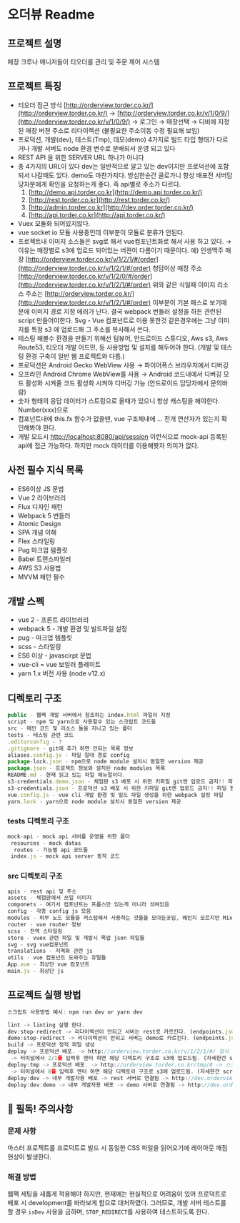 # 오더뷰 Readme

## 프로젝트 설명

매장 크루나 매니저들이 티오더를 관리 및 주문 제어 시스템

## 프로젝트 특징

- 티오더 접근 방식 [http://orderview.torder.co.kr/](http://orderview.torder.co.kr/) → [http://orderview.torder.co.kr/v/1/0/9/](http://orderview.torder.co.kr/v/1/0/9/) → 로그인 → 매장선택 → 디비에 지정된 매장 버젼 주소로 리다이렉션 (불필요한 주소이동 수정 필요해 보임)
- 프로덕션, 개발(dev), 테스트(Tmp), 데모(demo) 4가지로 빌드 타입 형태가 다르거나 개발 서버도 node 환경 변수로 분배되서 운영 되고 있다
- REST API 을 위한 SERVER URL 하나가 아니다
- 총 4가지의 URL이 있다 dev는 일반적으로 알고 있는 dev이지만 프로덕션에 포함되서 나갈때도 있다. demo도 마찬가지다. 방심한순간 골로가니 항상 배포전 서버담당자분에게 확인을 요청하는게 좋다. 즉 api별로 주소가 다르다.
  1. [http://demo.api.torder.co.kr](http://demo.api.torder.co.kr/)
  2. [http://rest.torder.co.kr](http://rest.torder.co.kr/)
  3. [http://admin.torder.co.kr](http://dev.order.torder.co.kr/)
  4. [http://api.torder.co.kr](http://api.torder.co.kr/)
- Vuex 모듈화 되어있지않다.
- vue socket io 모듈 사용중인데 이부분이 모듈로 분류가 안된다.
- 프로젝트내 이미지 소스들은 svg로 해서 vue컴포넌트화로 해서 사용 하고 있다.
  → 이유는 매장별로 s3에 업로드 되어있는 버젼이 다름이기 때문이다.
  예) 인생맥주 매장 [http://orderview.torder.co.kr/v/1/2/1/#/order](http://orderview.torder.co.kr/v/1/2/1/#/order)
  청담이상 매장 주소 [http://orderview.torder.co.kr/v/1/2/0/#/order](http://orderview.torder.co.kr/v/1/2/1/#/order)
  위와 같은 식일때 이미지 리소스 주소는 [http://orderview.torder.co.kr/](http://orderview.torder.co.kr/v/1/2/1/#/order) 이부분이 기본 패스로 보기때문에 이미지 경로 지정 에러가 난다.
  결국 webpack 번들러 설정을 하든 관련된 script 만들어야한다. Svg - Vue 컴포넌트로 이용 못한것 같은경우에는 그냥 이미지를 특정 s3 에 업로드해 그 주소를 복사해서 쓴다.
- 테스팅 해볼수 환경을 만들기 위해선 팀뷰어, 안드로이드 스튜디오, Aws s3, Aws Route53, 티오더 개발 어드민, 등 사용방법 및 설치를 해두어야 한다. (개발 및 테스팅 환경 구축이 일반 웹 프로젝트와 다름.)
- 프로덕션은 Android Gecko WebView 사용 → 파이어폭스 브라우저에서 디버깅
- 오프라인 Android Chrome WebView를 사용 → Android 코드내에서 디버깅 모드 활성화 시켜줄 코드 활성화 시켜야 디버깅 가능 (안드로이드 담당자에서 문의바람)
- 숫자 형태의 응답 데이터가 스트링으로 올때가 있으니 항상 캐스팅을 해야한다. Number(xxx)으로
- 컴포넌트내에 this.fx 함수가 없을땐, vue 구조체내에 ... 전개 연산자가 있는지 확인해봐야 한다.
- 개발 모드시 [http://localhost:8080/api/session](http://localhost:8080/api/session) 이런식으로 mock-api 등록된 api에 접근 가능하다. 하지만 mock 데이터를 이용해봣자 의미가 없다.

## 사전 필수 지식 목록

- ES6이상 JS 문법
- Vue 2 라이브러리
- Flux 디자인 패턴
- Webpack 5 번들러
- Atomic Design
- SPA 개념 이해
- Flex 스타일링
- Pug 마크업 템플릿
- Babel 트랜스파일러
- AWS S3 사용법
- MVVM 패턴 필수

## 개발 스펙

- vue 2 - 프론트 라이브러리
- webpack 5 - 개발 환경 및 빌드파일 설정
- pug - 마크업 템플릿
- scss - 스타일링
- ES6 이상 - javascirpt 문법
- vue-cli = vue 보일러 플레이트
- yarn 1.x 버전 사용 (node v12.x)

## 디렉토리 구조

```jsx
public - 웹팩 개발 서버에서 참조하는 index.html 파일이 지정
script - npm 및 yarn으로 사용할수 있는 스크립트 코드들
src - 메인 코드 및 리소스 들을 지니고 있는 폴더
tests - 테스팅 관련 코드
.editorconfig - ?
.gitignore - git에 추가 하면 안되는 목록 정보
aliases.config.js - 파일 절대 경로 config
package-lock.json - npm으로 node module 설치시 동일한 version 제공
package.json - 프로젝트 정보와 설치된 node modules 목록
README.md - 현재 읽고 있는 파일 매뉴얼이다.
s3-credentials.demo.json - 체험판 s3 배포 시 위한 키파일 git엔 업로드 금지!! 파일 필요시 담당자에게 요청
s3-credentials.json - 프로덕션 s3 배포 시 위한 키파일 git엔 업로드 금지!! 파일 필요시 담당자에게 요청
vue.config.js - vue cli 개발 환경 및 빌드 파일 생성을 위한 webpack 설정 파일
yarn.lock - yarn으로 node module 설치시 동일한 version 제공
```

### tests 디렉토리 구조

```jsx
mock-api - mock api 서버를 운영을 위한 폴더
 resources - mock datas
  routes - 기능별 api 코드들
 index.js - mock api server 동작 코드
```

### src 디렉토리 구조

```jsx
apis - rest api 및 주소
assets - 체험판에서 쓰일 이미지
componets - 여기서 컴포넌트는 프롭스만 있는게 아니라 섞여있음
config - 각종 config js 모음
modules - 외부 노드 모듈을 커스텀해서 사용하는 것들을 모아둔곳임, 왜인지 모르지만 Mixin.js도 여기에 존재 이유는 알수없음(이동시 또 후처리 작업이 잇어서 진행 안함)
router - vue router 정보
scss - 전역 스타일링
store - vuex 관련 파일 및 개발시 목업 json 파일들
svg - svg vue컴포넌트
translations - 지역화 관련 js
utils - vue 컴포넌트 도와주는 유틸들
App.vue - 최상단 vue 컴포넌트
main.js - 최상단 js
```

## 프로젝트 실행 방법

```jsx
스크립트 사용방법 예시: npm run dev or yarn dev

lint -> linting 실행 한다.
dev:stop-redirect -> 리다이렉션이 안되고 서버는 rest로 카르킨다. (endpoints.js에서 확인바람)
demo:stop-redirect -> 리다이렉션이 안되고 서버는 demo로 카르킨다. (endpoints.js에서 확인바람)
build -> 프로덕션 정적 파일 생성
deploy -> 프로덕션 배포. -> http://orderview.torder.co.kr/v/1/2/1/#/ 정식 넘버링 배포시 -> 스크립트 실행후
 -> 터미널에서 2/1를 입력후 엔터 하면 해당 디렉토리 구조로 s3에 업로드됨. (자세한건 script/deploy.js 코드 참조 바람)
deploy:tmp -> 프로덕션 배포. -> http://orderview.torder.co.kr/tmp/8 -> 스크립트 실행후
 -> 터미널에서 8를 입력후 엔터 하면 해당 디렉토리 구조로 s3에 업로드됨. (자세한건 script/deployTmp.js 코드 참조 바람)
deploy:dev -> 내부 개발자용 배포 -> rest 서버로 연결됨 -> http://dev.orderview.torder.co.kr 확인가능
deploy:dev:demo -> 내부 개발자용 배포 -> demo 서버로 연결됨 -> http://dev.orderview.torder.co.kr 확인가능
```

## 🚨 필독! 주의사항

### 문제 사항

마스터 프로젝트를 프로덕트로 빌드 시 동일한 CSS 파일을 읽어오기에 레이아웃 깨짐 현상이 발생한다.

### 해결 방법

웹팩 세팅을 새롭게 적용해야 하지만, 현재에는 현실적으로 어려움이 있어 프로덕트로 배포 시 development를 바라보게 함으로 대처하였다.
그러므로, 개발 서버 테스트를 할 경우 `isDev` 사용을 금하며, `STOP_REDIRECT`를 사용하여 테스트하도록 한다.
